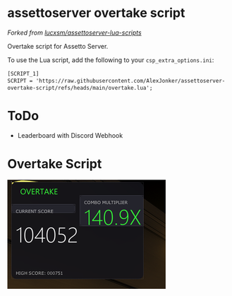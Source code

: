 # assettoserver overtake script

_Forked from [lucxsm/assettoserver-lua-scripts](https://github.com/lucxsm/assettoserver-lua-scripts)_

Overtake script for Assetto Server.  

To use the Lua script, add the following to your `csp_extra_options.ini`:
```
[SCRIPT_1]
SCRIPT = 'https://raw.githubusercontent.com/AlexJonker/assettoserver-overtake-script/refs/heads/main/overtake.lua';
```

# ToDo
- Leaderboard with Discord Webhook

# Overtake Script
![image](/image.png)
